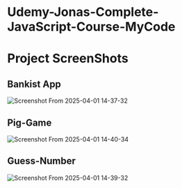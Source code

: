 # Udemy-Jonas-Complete-JavaScript-Course-MyCode

# Project ScreenShots

## Bankist App
![Screenshot From 2025-04-01 14-37-32](https://github.com/user-attachments/assets/411507c3-6efb-41b5-af42-c46484f0ea69)

## Pig-Game
![Screenshot From 2025-04-01 14-40-34](https://github.com/user-attachments/assets/4d08901c-e5b3-4f91-afc0-db2721b87384)

## Guess-Number
![Screenshot From 2025-04-01 14-39-32](https://github.com/user-attachments/assets/1a78d8da-e14d-46aa-be2d-0627b8665e4f)
